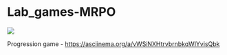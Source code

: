 # Lab_games-MRPO
<a href="https://codeclimate.com/github/PokotiloAndrey/Lab_games-MRPO/maintainability"><img src="https://api.codeclimate.com/v1/badges/38e5d60151c22a6411e7/maintainability" /></a>

Progression game - https://asciinema.org/a/vWSiNXHtrvbrnbkqWlYvisQbk

